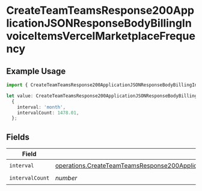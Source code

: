 # CreateTeamTeamsResponse200ApplicationJSONResponseBodyBillingInvoiceItemsVercelMarketplaceFrequency

## Example Usage

```typescript
import { CreateTeamTeamsResponse200ApplicationJSONResponseBodyBillingInvoiceItemsVercelMarketplaceFrequency } from '@vercel/client/models/operations';

let value: CreateTeamTeamsResponse200ApplicationJSONResponseBodyBillingInvoiceItemsVercelMarketplaceFrequency =
  {
    interval: 'month',
    intervalCount: 1478.01,
  };
```

## Fields

| Field           | Type                                                                                                                                                                                                                                         | Required           | Description |
| --------------- | -------------------------------------------------------------------------------------------------------------------------------------------------------------------------------------------------------------------------------------------- | ------------------ | ----------- |
| `interval`      | [operations.CreateTeamTeamsResponse200ApplicationJSONResponseBodyBillingInvoiceItemsVercelMarketplaceInterval](../../models/operations/createteamteamsresponse200applicationjsonresponsebodybillinginvoiceitemsvercelmarketplaceinterval.md) | :heavy_check_mark: | N/A         |
| `intervalCount` | _number_                                                                                                                                                                                                                                     | :heavy_check_mark: | N/A         |
